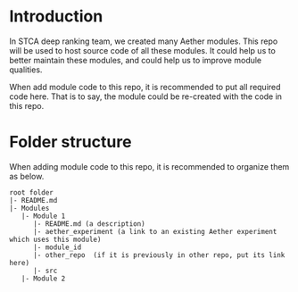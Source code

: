 # Introduction 
In STCA deep ranking team, we created many Aether modules. This repo will be used to host source code of all these modules. It could help us to better maintain these modules, and could help us to improve module qualities.

When add module code to this repo, it is recommended to put all required code here. That is to say, the module could be re-created with the code in this repo.

# Folder structure
When adding module code to this repo, it is recommended to organize them as below.

```
root folder
|- README.md
|- Modules
   |- Module 1
      |- README.md (a description)
      |- aether_experiment (a link to an existing Aether experiment which uses this module)
      |- module_id
      |- other_repo  (if it is previously in other repo, put its link here)
      |- src
   |- Module 2
```
